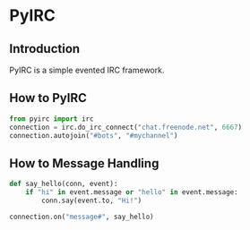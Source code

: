 # PyIRC
## Introduction
PyIRC is a simple evented IRC framework.

## How to PyIRC
```python
from pyirc import irc
connection = irc.do_irc_connect("chat.freenode.net", 6667)
connection.autojoin("#bots", "#mychannel")
```

## How to Message Handling
```python
def say_hello(conn, event):
    if "hi" in event.message or "hello" in event.message:
        conn.say(event.to, "Hi!")

connection.on("message#", say_hello)
```

